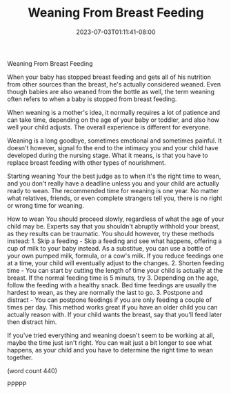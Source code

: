 ﻿---
title: "Weaning From Breast Feeding"
date: 2023-07-03T01:11:41-08:00
description: "Breast Feeding Tips for Web Success"
featured_image: "/images/Breast Feeding.jpg"
tags: ["Breast Feeding"]
---

Weaning From Breast Feeding

When your baby has stopped breast feeding and gets
all of his nutrition from other sources than the
breast, he's actually considered weaned.  Even 
though babies are also weaned from the bottle as
well, the term weaning often refers to when a 
baby is stopped from breast feeding.

When weaning is a mother's idea, it normally 
requires a lot of patience and can take time, 
depending on the age of your baby or toddler, 
and also how well your child adjusts.  The 
overall experience is different for everyone.

Weaning is a long goodbye, sometimes emotional
and sometimes painful.  It doesn't however, signal
fo the end to the intimacy you and your child 
have developed during the nursing stage.  What it
means, is that you have to replace breast feeding
with other types of nourishment.  

Starting weaning
Your the best judge as to when it's the right
time to wean, and you don't really have a 
deadline unless you and your child are actually
ready to wean.  The recommended time for weaning
is one year.  No matter what relatives, friends,
or even complete strangers tell you, there is 
no right or wrong time for weaning.

How to wean
You should proceed slowly, regardless of what
the age of your child may be.  Experts say 
that you shouldn't abruptly withhold your breast,
as they results can be traumatic.  You should
however, try these methods instead:
	1.  Skip a feeding - Skip a feeding and
see what happens, offering a cup of milk to your
baby instead.  As a substitue, you can use a 
bottle of your own pumped milk, formula, or a 
cow's milk.  If you reduce feedings one at a 
time, your child will eventually adjust to the
changes.
	2.  Shorten feeding time - You can start
by cutting the length of time your child is 
actually at the breast.  If the normal feeding 
time is 5 minuts, try 3.  Depending on the age,
follow the feeding with a healthy snack.  Bed
time feedings are usually the hardest to wean,
as they are normally the last to go.
	3.  Postpone and distract - You can 
postpone feedings if you are only feeding a couple
of times per day.  This method works great if 
you have an older child you can actually reason
with.  If your child wants the breast, say that
you'll feed later then distract him.  

If you've tried everything and weaning doesn't
seem to be working at all, maybe the time just
isn't right.  You can wait just a bit longer
to see what happens, as your child and you have 
to determine the right time to wean together.

(word count 440)

PPPPP
